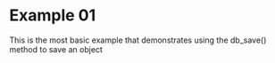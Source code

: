 # Example 01

This is the most basic example that demonstrates using the db_save() method to save an object